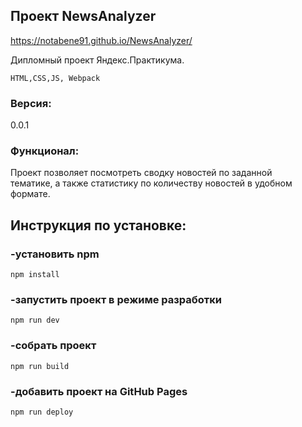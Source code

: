 ## Проект NewsAnalyzer

https://notabene91.github.io/NewsAnalyzer/

Дипломный проект Яндекс.Практикума.

`HTML,CSS,JS, Webpack`

### Версия:  
0.0.1

### Функционал: 
Проект позволяет посмотреть сводку новостей по заданной  
тематике, а также статистику по количеству новостей в
удобном формате.

## Инструкция по установке:

### -установить npm
```
npm install
```
### -запустить проект в режиме разработки
```
npm run dev
```
### -собрать проект
```
npm run build
```
### -добавить проект на GitHub Pages
```
npm run deploy
```

